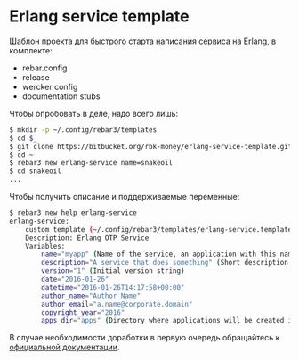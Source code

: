 # Erlang service template

Шаблон проекта для быстрого старта написания сервиса на Erlang, в комплекте:

 - rebar.config
 - release
 - wercker config
 - documentation stubs

Чтобы опробовать в деле, надо всего лишь:

```bash
$ mkdir -p ~/.config/rebar3/templates
$ cd $_
$ git clone https://bitbucket.org/rbk-money/erlang-service-template.git .
$ cd ~
$ rebar3 new erlang-service name=snakeoil
$ cd snakeoil
...
```

Чтобы получить описание и поддерживаемые переменные:

```bash
$ rebar3 new help erlang-service
erlang-service:
    custom template (~/.config/rebar3/templates/erlang-service.template)
    Description: Erlang OTP Service
    Variables:
        name="myapp" (Name of the service, an application with this name will also be created)
        description="A service that does something" (Short description of purpose of the service)
        version="1" (Initial version string)
        date="2016-01-26"
        datetime="2016-01-26T14:17:58+00:00"
        author_name="Author Name"
        author_email="a.name@corporate.domain"
        copyright_year="2016"
        apps_dir="apps" (Directory where applications will be created if needed)
```

В случае необходимости доработки в первую очередь обращайтесь к [официальной документации](http://www.rebar3.org/docs/using-templates).
